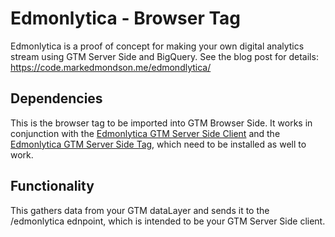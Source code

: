 # Edmonlytica - Browser Tag

Edmonlytica is a proof of concept for making your own digital analytics stream using GTM Server Side and BigQuery.  See the blog post for details:
https://code.markedmondson.me/edmondlytica/

## Dependencies

This is the browser tag to be imported into GTM Browser Side.  It works in conjunction with the [Edmonlytica GTM Server Side Client](https://github.com/MarkEdmondson1234/edmonlytica-server-side-client) and the [Edmonlytica GTM Server Side Tag](https://github.com/MarkEdmondson1234/edmonlytica-server-side-tag), which need to be installed as well to work.

## Functionality

This gathers data from your GTM dataLayer and sends it to the /edmonlytica ednpoint, which is intended to be your GTM Server Side client.
